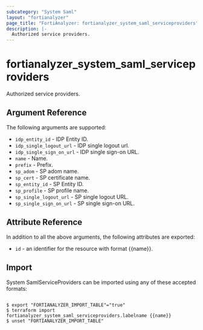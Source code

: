 ```yaml
---
subcategory: "System Saml"
layout: "fortianalyzer"
page_title: "FortiAnalyzer: fortianalyzer_system_saml_serviceproviders"
description: |-
  Authorized service providers.
---
```


# fortianalyzer_system_saml_serviceproviders
Authorized service providers.

## Argument Reference


The following arguments are supported:


* `idp_entity_id` - IDP Entity ID.
* `idp_single_logout_url` - IDP single logout url.
* `idp_single_sign_on_url` - IDP single sign-on URL.
* `name` - Name.
* `prefix` - Prefix.
* `sp_adom` - SP adom name.
* `sp_cert` - SP certificate name.
* `sp_entity_id` - SP Entity ID.
* `sp_profile` - SP profile name.
* `sp_single_logout_url` - SP single logout URL.
* `sp_single_sign_on_url` - SP single sign-on URL.


## Attribute Reference

In addition to all the above arguments, the following attributes are exported:
* `id` - an identifier for the resource with format {{name}}.

## Import

System SamlServiceProviders can be imported using any of these accepted formats:
```

$ export "FORTIANALYZER_IMPORT_TABLE"="true"
$ terraform import fortianalyzer_system_saml_serviceproviders.labelname {{name}}
$ unset "FORTIANALYZER_IMPORT_TABLE"
```

